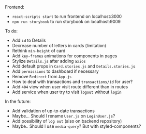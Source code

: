 Frontend:
- `react-scripts start` to run frontend on localhost:3000
- `npm run storybook` to run storybook on localhost:9009

To do:
- Add `id` to Details
- Decrease number of letters in cards (limitation)
- Rethink `min-height` of card
- Add `key-frames` animations for components in pages
- Stylize `Details.js` after adding `axios`
- Add default props in `Card.stories.js` and `Details.stories.js`
- Add `permissions` to dashboard if necessary
- Remove `Redirect` from `App.js`
- How to deal with transactions and `transactions/id` for user?
- Add `404` view when user visit route different than in routes
- Add service when user try to visit `logout` without `login`

In the future:
- Add validation of up-to-date transactions
- Maybe... Should I rename `User.js` on `LoginUser.js`?
- Add possibility of `log out` (also on backend repository)
- Maybe.. Should I use `media-query`? But with styled-components?

